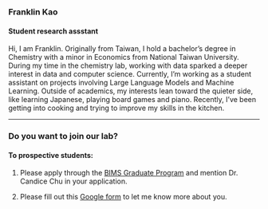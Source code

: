 ### Franklin Kao
#### Student research assstant

Hi, I am Franklin. Originally from Taiwan, I hold a bachelor’s degree in Chemistry with a minor in Economics from National Taiwan University. During my time in the chemistry lab, working with data sparked a deeper interest in data and computer science. Currently, I’m working as a student assistant on projects involving Large Language Models and Machine Learning. Outside of academics, my interests lean toward the quieter side, like learning Japanese, playing board games and piano. Recently, I’ve been getting into cooking and trying to improve my skills in the kitchen.

---

### Do you want to join our lab?


#### To prospective students:


1. Please apply through the [BIMS Graduate Program](https://vetmed.tamu.edu/bims-graduate-program/) and mention Dr. Candice Chu in your application. 

2. Please fill out this [Google form](https://docs.google.com/forms/d/e/1FAIpQLSda8VR-FEFbseoXFtjCj6U6vWOKNZq8_5Dss_p7o4mzxRzaFQ/viewform?usp=header) to let me know more about you.